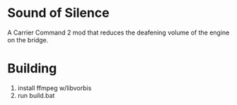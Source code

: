 # Sound of Silence

A Carrier Command 2 mod that reduces the deafening volume of the engine on the bridge.

# Building

1. install ffmpeg w/libvorbis
2. run build.bat